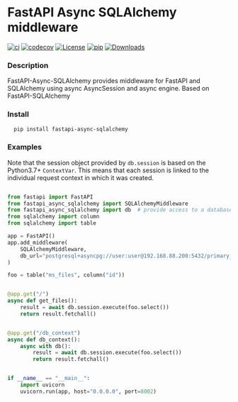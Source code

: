 # FastAPI Async SQLAlchemy middleware

[![ci](https://github.com/h0rn3t/fastapi-async-sqlalchemy/workflows/ci/badge.svg)](https://github.com/h0rn3t/fastapi-async-sqlalchemy/workflows/ci/badge.svg)
[![codecov](https://codecov.io/gh/h0rn3t/fastapi-async-sqlalchemy/branch/main/graph/badge.svg?token=F4NJ34WKPY)](https://codecov.io/gh/h0rn3t/fastapi-async-sqlalchemy)
[![License](https://img.shields.io/npm/l/xxtea-node.svg)](http://opensource.org/licenses/MIT)
[![pip](https://img.shields.io/pypi/v/fastapi_async_sqlalchemy?color=blue)](https://pypi.org/project/fastapi-async-sqlalchemy/)
[![Downloads](https://pepy.tech/badge/fastapi-async-sqlalchemy)](https://pepy.tech/project/fastapi-async-sqlalchemy)

### Description

FastAPI-Async-SQLAlchemy provides middleware for FastAPI and SQLAlchemy using async AsyncSession and async engine. 
Based on FastAPI-SQLAlchemy

### Install

```bash
  pip install fastapi-async-sqlalchemy
```


### Examples

Note that the session object provided by ``db.session`` is based on the Python3.7+ ``ContextVar``. This means that
each session is linked to the individual request context in which it was created.

```python

from fastapi import FastAPI
from fastapi_async_sqlalchemy import SQLAlchemyMiddleware
from fastapi_async_sqlalchemy import db  # provide access to a database session
from sqlalchemy import column
from sqlalchemy import table

app = FastAPI()
app.add_middleware(
    SQLAlchemyMiddleware, 
    db_url="postgresql+asyncpg://user:user@192.168.88.200:5432/primary_db"
)

foo = table("ms_files", column("id"))


@app.get("/")
async def get_files():
    result = await db.session.execute(foo.select())
    return result.fetchall()


@app.get("/db_context")
async def db_context():
    async with db():
        result = await db.session.execute(foo.select())
        return result.fetchall()


if __name__ == "__main__":
    import uvicorn
    uvicorn.run(app, host="0.0.0.0", port=8002)

```